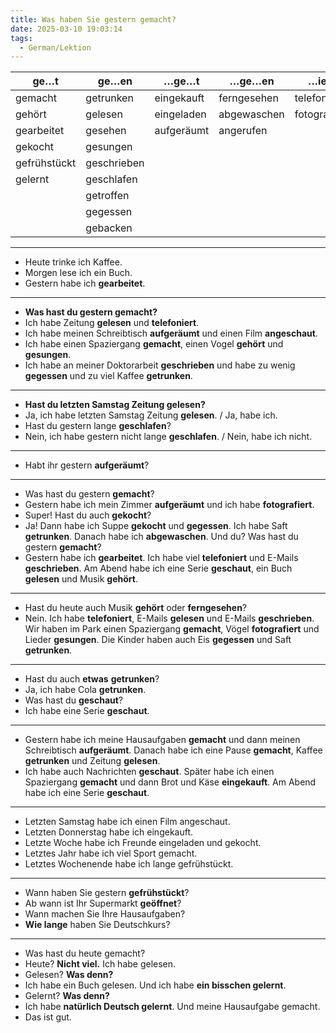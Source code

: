 ```yaml
---
title: Was haben Sie gestern gemacht?
date: 2025-03-10 19:03:14
tags:
  - German/Lektion
---
```


| ge…t         | ge…en       | …ge…t      | …ge…en      | …iert        |
| ------------ | ----------- | ---------- | ----------- | ------------ |
| gemacht      | getrunken   | eingekauft | ferngesehen | telefoniert  |
| gehört       | gelesen     | eingeladen | abgewaschen | fotografiert |
| gearbeitet   | gesehen     | aufgeräumt | angerufen   |              |
| gekocht      | gesungen    |            |             |              |
| gefrühstückt | geschrieben |            |             |              |
| gelernt      | geschlafen  |            |             |              |
|              | getroffen   |            |             |              |
|              | gegessen    |            |             |              |
|              | gebacken    |            |             |              |

 ---
 - Heute trinke ich Kaffee.
 - Morgen lese ich ein Buch.
 - Gestern habe ich **gearbeitet**.
---
- **Was hast du gestern gemacht?**
- Ich habe Zeitung **gelesen** und **telefoniert**.
- Ich habe meinen Schreibtisch **aufgeräumt** und einen Film **angeschaut**.
- Ich habe einen Spaziergang **gemacht**, einen Vogel **gehört** und **gesungen**.
- Ich habe an meiner Doktorarbeit **geschrieben** und habe zu wenig **gegessen** und zu viel Kaffee **getrunken**.
---
- **Hast du letzten Samstag Zeitung gelesen?**
- Ja, ich habe letzten Samstag Zeitung **gelesen**. / Ja, habe ich.
- Hast du gestern lange **geschlafen**?
- Nein, ich habe gestern nicht lange **geschlafen**. / Nein, habe ich nicht.
---
- Habt ihr gestern **aufgeräumt**?
---
- Was hast du gestern **gemacht**?
- Gestern habe ich mein Zimmer **aufgeräumt** und ich habe **fotografiert**.
- Super! Hast du auch **gekocht**?
- Ja! Dann habe ich Suppe **gekocht** und **gegessen**. Ich habe Saft **getrunken**. Danach habe ich **abgewaschen**. Und du? Was hast du gestern **gemacht**?
- Gestern habe ich **gearbeitet**. Ich habe viel **telefoniert** und E-Mails **geschrieben**. Am Abend habe ich eine Serie **geschaut**, ein Buch **gelesen** und Musik **gehört**.
---
- Hast du heute auch Musik **gehört** oder **ferngesehen**?
- Nein. Ich habe **telefoniert**, E-Mails **gelesen** und E-Mails **geschrieben**. Wir haben im Park einen Spaziergang **gemacht**, Vögel **fotografiert** und Lieder **gesungen**. Die Kinder haben auch Eis **gegessen** und Saft **getrunken**.
---
- Hast du auch **etwas** **getrunken**?
- Ja, ich habe Cola **getrunken**.
- Was hast du **geschaut**?
- Ich habe eine Serie **geschaut**.
---
- Gestern habe ich meine Hausaufgaben **gemacht** und dann meinen Schreibtisch **aufgeräumt**. Danach habe ich eine Pause **gemacht**, Kaffee **getrunken** und Zeitung **gelesen**.
- Ich habe auch Nachrichten **geschaut**. Später habe ich einen Spaziergang **gemacht** und dann Brot und Käse **eingekauft**. Am Abend habe ich eine Serie **geschaut**.
---
- Letzten Samstag habe ich einen Film angeschaut.
- Letzten Donnerstag habe ich eingekauft.
- Letzte Woche habe ich Freunde eingeladen und gekocht.
- Letztes Jahr habe ich viel Sport gemacht.
- Letztes Wochenende habe ich lange gefrühstückt.
---
- Wann haben Sie gestern **gefrühstückt**?
- Ab wann ist Ihr Supermarkt **geöffnet**?
- Wann machen Sie Ihre Hausaufgaben?
- **Wie lange** haben Sie Deutschkurs?
---
- Was hast du heute gemacht?
- Heute? **Nicht viel.** Ich habe gelesen.
- Gelesen? **Was denn?**
- Ich habe ein Buch gelesen. Und ich habe **ein bisschen gelernt**.
- Gelernt? **Was denn?**
- Ich habe **natürlich Deutsch gelernt**. Und meine Hausaufgabe gemacht.
- Das ist gut.
